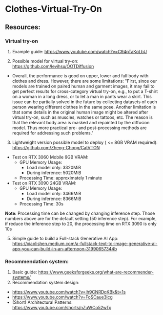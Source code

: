 # Clothes-Virtual-Try-On

## Resources:

### Virtual try-on
1. Example guide: https://www.youtube.com/watch?v=C94pTaKoLbU

2. Possible model for virtual try-on: https://github.com/levihsu/OOTDiffusion
* Overall, the performance is good on upper, lower and full body with clothes and dress. However, there are some limitations:
"First, since our models are trained on paired human and garment
images, it may fail to get perfect results for cross-category virtual try-on, e.g., to
put a T-shirt on a woman in a long dress, or to let a man in pants wear a skirt.
This issue can be partially solved in the future by collecting datasets of each
person wearing different clothes in the same pose. Another limitation is that
some details in the original human image might be altered after virtual try-on,
such as muscles, watches or tattoos, etc. The reason is that the relevant body
area is masked and repainted by the diffusion model. Thus more practical pre-
and post-processing methods are required for addressing such problems."

3. Lightweight version possible model to deploy ( <= 8GB VRAM required): https://github.com/Zheng-Chong/CatVTON
* Test on RTX 3060 Mobile 6GB VRAM:
  - GPU Memory Usage:
    + Load model only: 3320MiB
    + During inference: 5020MiB
  - Processing Time: approximately 1 minute
* Test on RTX 3090 24GB VRAM:
  - GPU Memory Usage:
    + Load model only: 3466MiB
    + During inference: 8366MiB
  - Processing Time: 30s

**Note:** Processing time can be changed by changing inference step. Those numbers above are for the default setting (50 inference step). For example, if reduce the inference step to 20, the processing time on RTX 3090 is only 10s

5. Simple guide to build a Full-stack Generative AI App: https://xiaolishen.medium.com/a-fullstack-text-to-image-generative-ai-app-you-can-build-in-an-afternoon-31990657344b

### Recommendation system:
1. Basic guide: https://www.geeksforgeeks.org/what-are-recommender-systems/
2. Recommendation system design:
- https://www.youtube.com/watch?v=lh9CNRDqKBk&t=1s
- https://www.youtube.com/watch?v=FoSCaue3lcg
- (Short) Architectural Patterns: https://www.youtube.com/shorts/nZuWCo52wTg
  
